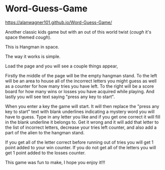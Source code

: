 # Word-Guess-Game

https://alanwagner101.github.io/Word-Guess-Game/

Another classic kids game but with an out of this world twist (*cough* it's space themed *cough*).

This is Hangman in space. 

The way it works is simple.

Load the page and you will see a couple things appear, 

Firstly the middle of the page will be the empty hangman stand.
To the left will be an area to house all of the incorrect letters you might guess as well as a counter for how many tries you have left.
To the right will be a score board for how many wins or losses you have acquired while playing.
And lastly you will see text saying "press any key to start".

When you enter a key the game will start. 
It will then replace the "press any key to start" text with blank underlines indicating a mystery word you will have to guess.
Type in any letter you like and if you get one correct it will fill in the blank underline it belongs to.
Get it wrong and it will add that letter to the list of incorrect letters, decrease your tries left counter, and also add a part of the alien to the hangman stand.

If you get all of the letter correct before running out of tries you will get 1 point added to your win counter.
If you do not get all of the letters you will get 1 point added to the losses counter.

This game was fun to make, I hope you enjoy it!!!

